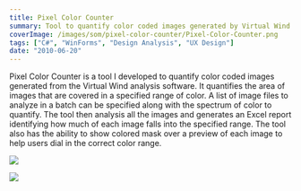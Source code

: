 ```yaml
---
title: Pixel Color Counter
summary: Tool to quantify color coded images generated by Virtual Wind
coverImage: /images/som/pixel-color-counter/Pixel-Color-Counter.png
tags: ["C#", "WinForms", "Design Analysis", "UX Design"]
date: "2010-06-20"
---
```


Pixel Color Counter is a tool I developed to quantify color coded images generated from the Virtual Wind analysis software. It quantifies the area of images that are covered in a specified range of color. A list of image files to analyze in a batch can be specified along with the spectrum of color to quantify. The tool then analysis all the images and generates an Excel report identifying how much of each image falls into the specified range. The tool also has the ability to show colored mask over a preview of each image to help users dial in the correct color range.

![](/images/som/pixel-color-counter/slide0036_image213.png)

![](/images/som/pixel-color-counter/slide0036_image213.png)
